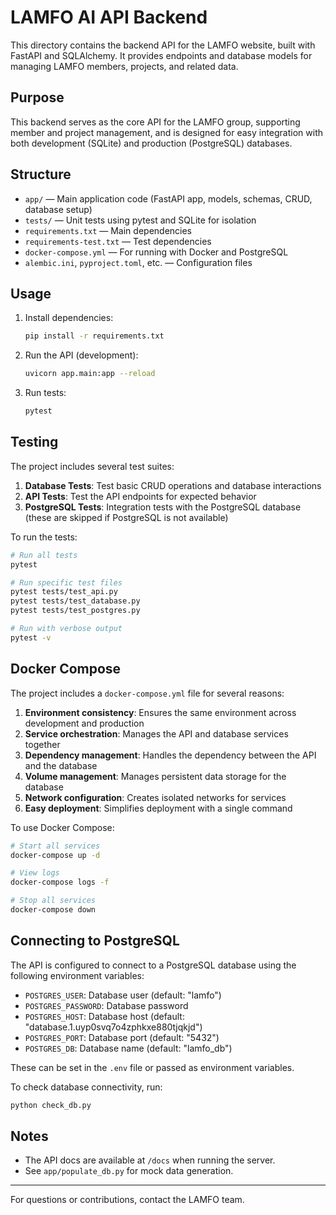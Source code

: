 
# LAMFO AI API Backend

This directory contains the backend API for the LAMFO website, built with FastAPI and SQLAlchemy. It provides endpoints and database models for managing LAMFO members, projects, and related data.

## Purpose

This backend serves as the core API for the LAMFO group, supporting member and project management, and is designed for easy integration with both development (SQLite) and production (PostgreSQL) databases.

## Structure

- `app/` — Main application code (FastAPI app, models, schemas, CRUD, database setup)
- `tests/` — Unit tests using pytest and SQLite for isolation
- `requirements.txt` — Main dependencies
- `requirements-test.txt` — Test dependencies
- `docker-compose.yml` — For running with Docker and PostgreSQL
- `alembic.ini`, `pyproject.toml`, etc. — Configuration files

## Usage

1. Install dependencies:
	```sh
	pip install -r requirements.txt
	```
2. Run the API (development):
	```sh
	uvicorn app.main:app --reload
	```
3. Run tests:
	```sh
	pytest
	```

## Testing

The project includes several test suites:

1. **Database Tests**: Test basic CRUD operations and database interactions
2. **API Tests**: Test the API endpoints for expected behavior 
3. **PostgreSQL Tests**: Integration tests with the PostgreSQL database (these are skipped if PostgreSQL is not available)

To run the tests:

```sh
# Run all tests
pytest

# Run specific test files
pytest tests/test_api.py
pytest tests/test_database.py
pytest tests/test_postgres.py

# Run with verbose output
pytest -v
```

## Docker Compose

The project includes a `docker-compose.yml` file for several reasons:

1. **Environment consistency**: Ensures the same environment across development and production
2. **Service orchestration**: Manages the API and database services together
3. **Dependency management**: Handles the dependency between the API and the database
4. **Volume management**: Manages persistent data storage for the database
5. **Network configuration**: Creates isolated networks for services
6. **Easy deployment**: Simplifies deployment with a single command

To use Docker Compose:

```sh
# Start all services
docker-compose up -d

# View logs
docker-compose logs -f

# Stop all services
docker-compose down
```

## Connecting to PostgreSQL

The API is configured to connect to a PostgreSQL database using the following environment variables:

- `POSTGRES_USER`: Database user (default: "lamfo")
- `POSTGRES_PASSWORD`: Database password
- `POSTGRES_HOST`: Database host (default: "database.1.uyp0svq7o4zphkxe880tjqkjd")
- `POSTGRES_PORT`: Database port (default: "5432")
- `POSTGRES_DB`: Database name (default: "lamfo_db")

These can be set in the `.env` file or passed as environment variables.

To check database connectivity, run:

```sh
python check_db.py
```

## Notes

- The API docs are available at `/docs` when running the server.
- See `app/populate_db.py` for mock data generation.

---
For questions or contributions, contact the LAMFO team.
